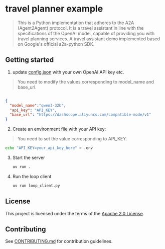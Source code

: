 # travel planner example
> This is a Python implementation that adheres to the A2A (Agent2Agent) protocol. 
> It is a travel assistant in line with the specifications of the OpenAI model, capable of providing you with travel planning services.
> A travel assistant demo implemented based on Google's official a2a-python SDK.

## Getting started

1. update [config.json](config.json) with your own OpenAI API key etc.
> You need to modify the values corresponding to model_name and base_url.

```json

{
  "model_name":"qwen3-32b",
  "api_key": "API_KEY",
  "base_url": "https://dashscope.aliyuncs.com/compatible-mode/v1"
}
```

2. Create an environment file with your API key:
> You need to set the value corresponding to API_KEY.

   ```bash
   echo "API_KEY=your_api_key_here" > .env
   ```


3. Start the server
    ```bash
    uv run .
    ```

4. Run the loop client
    ```bash
    uv run loop_client.py
    ```
   

## License

This project is licensed under the terms of the [Apache 2.0 License](/LICENSE).

## Contributing

See [CONTRIBUTING.md](/CONTRIBUTING.md) for contribution guidelines.

